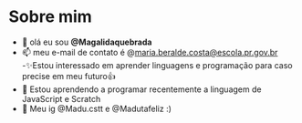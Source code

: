 # Sobre mim
- 👋 olá eu sou **@Magalidaquebrada**
- 📫 meu e-mail de contato é @maria.beralde.costa@escola.pr.gov.br
-✨Estou interessado em aprender linguagens e programação para caso precise em meu futuro👍
- 🌱 Estou aprendendo a programar recentemente a linguagem de JavaScript e Scratch
- 💞️ Meu ig @Madu.cstt e @Madutafeliz :)




